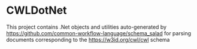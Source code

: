 # CWLDotNet
This project contains .Net objects and utilities auto-generated by https://github.com/common-workflow-language/schema_salad for parsing documents corresponding to the https://w3id.org/cwl/cwl schema
